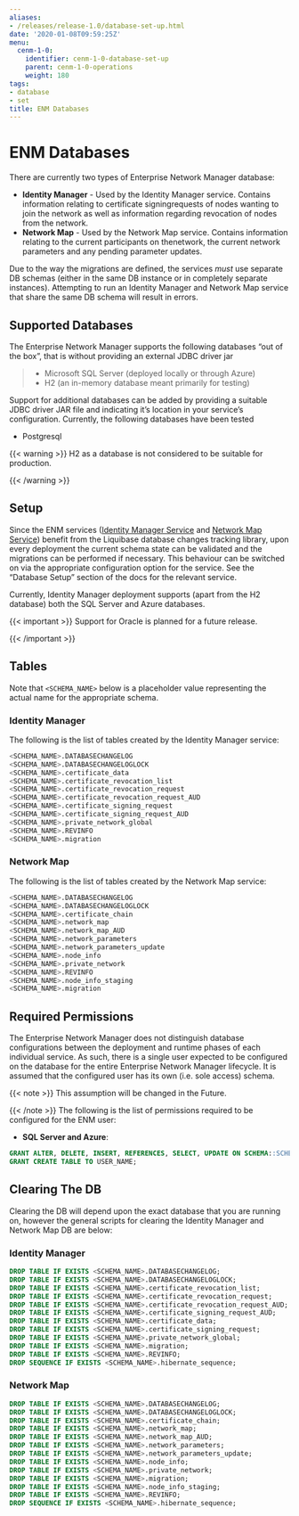 ```yaml
---
aliases:
- /releases/release-1.0/database-set-up.html
date: '2020-01-08T09:59:25Z'
menu:
  cenm-1-0:
    identifier: cenm-1-0-database-set-up
    parent: cenm-1-0-operations
    weight: 180
tags:
- database
- set
title: ENM Databases
---
```



# ENM Databases

There are currently two types of Enterprise Network Manager database:


* **Identity Manager** - Used by the Identity Manager service. Contains information relating to certificate signingrequests of nodes wanting to join the network as well as information regarding revocation of
nodes from the network.
* **Network Map** - Used by the Network Map service. Contains information relating to the current participants on thenetwork, the current network parameters and any pending parameter updates.

Due to the way the migrations are defined, the services *must* use separate DB schemas (either in the same DB instance
or in completely separate instances). Attempting to run an Identity Manager and Network Map service that share the same
DB schema will result in errors.


## Supported Databases

The Enterprise Network Manager supports the following databases “out of the box”, that is without providing an external
JDBC driver jar

> 
> 
> * Microsoft SQL Server (deployed locally or through Azure)
> * H2 (an in-memory database meant primarily for testing)


Support for additional databases can be added by providing a suitable JDBC driver JAR file and indicating it’s location
in your service’s configuration. Currently, the following databases have been tested


* Postgresql


{{< warning >}}
H2 as a database is not considered to be suitable for production.

{{< /warning >}}



## Setup

Since the ENM services ([Identity Manager Service](identity-manager.md) and [Network Map Service](network-map.md)) benefit from the Liquibase database changes
tracking library, upon every deployment the current schema state can be validated and the migrations can be performed if
necessary. This behaviour can be switched on via the appropriate configuration option for the service. See the
“Database Setup” section of the docs for the relevant service.

Currently, Identity Manager deployment supports (apart from the H2 database) both the SQL Server and Azure databases.


{{< important >}}
Support for Oracle is planned for a future release.


{{< /important >}}


## Tables

Note that `<SCHEMA_NAME>` below is a placeholder value representing the actual name for the appropriate schema.


### Identity Manager

The following is the list of tables created by the Identity Manager service:

```sql
<SCHEMA_NAME>.DATABASECHANGELOG
<SCHEMA_NAME>.DATABASECHANGELOGLOCK
<SCHEMA_NAME>.certificate_data
<SCHEMA_NAME>.certificate_revocation_list
<SCHEMA_NAME>.certificate_revocation_request
<SCHEMA_NAME>.certificate_revocation_request_AUD
<SCHEMA_NAME>.certificate_signing_request
<SCHEMA_NAME>.certificate_signing_request_AUD
<SCHEMA_NAME>.private_network_global
<SCHEMA_NAME>.REVINFO
<SCHEMA_NAME>.migration
```


### Network Map

The following is the list of tables created by the Network Map service:

```sql
<SCHEMA_NAME>.DATABASECHANGELOG
<SCHEMA_NAME>.DATABASECHANGELOGLOCK
<SCHEMA_NAME>.certificate_chain
<SCHEMA_NAME>.network_map
<SCHEMA_NAME>.network_map_AUD
<SCHEMA_NAME>.network_parameters
<SCHEMA_NAME>.network_parameters_update
<SCHEMA_NAME>.node_info
<SCHEMA_NAME>.private_network
<SCHEMA_NAME>.REVINFO
<SCHEMA_NAME>.node_info_staging
<SCHEMA_NAME>.migration
```


## Required Permissions

The Enterprise Network Manager does not distinguish database configurations between the deployment and runtime phases of
each individual service. As such, there is a single user expected to be configured on the database for the entire
Enterprise Network Manager lifecycle. It is assumed that the configured user has its own (i.e. sole access) schema.

{{< note >}}
This assumption will be changed in the Future.

{{< /note >}}
The following is the list of permissions required to be configured for the ENM user:


* **SQL Server and Azure**: 
```sql
GRANT ALTER, DELETE, INSERT, REFERENCES, SELECT, UPDATE ON SCHEMA::SCHEMA_NAME TO USER_NAME;
GRANT CREATE TABLE TO USER_NAME;
```




## Clearing The DB

Clearing the DB will depend upon the exact database that you are running on, however the general scripts for clearing
the Identity Manager and Network Map DB are below:


### Identity Manager

```sql
DROP TABLE IF EXISTS <SCHEMA_NAME>.DATABASECHANGELOG;
DROP TABLE IF EXISTS <SCHEMA_NAME>.DATABASECHANGELOGLOCK;
DROP TABLE IF EXISTS <SCHEMA_NAME>.certificate_revocation_list;
DROP TABLE IF EXISTS <SCHEMA_NAME>.certificate_revocation_request;
DROP TABLE IF EXISTS <SCHEMA_NAME>.certificate_revocation_request_AUD;
DROP TABLE IF EXISTS <SCHEMA_NAME>.certificate_signing_request_AUD;
DROP TABLE IF EXISTS <SCHEMA_NAME>.certificate_data;
DROP TABLE IF EXISTS <SCHEMA_NAME>.certificate_signing_request;
DROP TABLE IF EXISTS <SCHEMA_NAME>.private_network_global;
DROP TABLE IF EXISTS <SCHEMA_NAME>.migration;
DROP TABLE IF EXISTS <SCHEMA_NAME>.REVINFO;
DROP SEQUENCE IF EXISTS <SCHEMA_NAME>.hibernate_sequence;
```


### Network Map

```sql
DROP TABLE IF EXISTS <SCHEMA_NAME>.DATABASECHANGELOG;
DROP TABLE IF EXISTS <SCHEMA_NAME>.DATABASECHANGELOGLOCK;
DROP TABLE IF EXISTS <SCHEMA_NAME>.certificate_chain;
DROP TABLE IF EXISTS <SCHEMA_NAME>.network_map;
DROP TABLE IF EXISTS <SCHEMA_NAME>.network_map_AUD;
DROP TABLE IF EXISTS <SCHEMA_NAME>.network_parameters;
DROP TABLE IF EXISTS <SCHEMA_NAME>.network_parameters_update;
DROP TABLE IF EXISTS <SCHEMA_NAME>.node_info;
DROP TABLE IF EXISTS <SCHEMA_NAME>.private_network;
DROP TABLE IF EXISTS <SCHEMA_NAME>.migration;
DROP TABLE IF EXISTS <SCHEMA_NAME>.node_info_staging;
DROP TABLE IF EXISTS <SCHEMA_NAME>.REVINFO;
DROP SEQUENCE IF EXISTS <SCHEMA_NAME>.hibernate_sequence;
```

